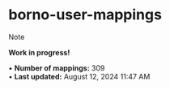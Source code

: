# borno-user-mappings
> [!NOTE]
> **Work in progress!**

• **Number of mappings:** 309  
• **Last updated:** August 12, 2024 11:47 AM  

